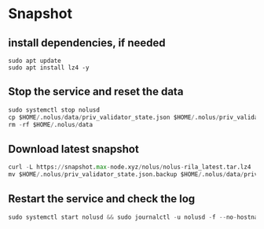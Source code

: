 # Snapshot

## install dependencies, if needed
```pyton
sudo apt update
sudo apt install lz4 -y
```
## Stop the service and reset the data
```python
sudo systemctl stop nolusd
cp $HOME/.nolus/data/priv_validator_state.json $HOME/.nolus/priv_validator_state.json.backup
rm -rf $HOME/.nolus/data
```
## Download latest snapshot
```python
curl -L https://snapshot.max-node.xyz/nolus/nolus-rila_latest.tar.lz4 | tar -Ilz4 -xf - -C $HOME/.nolus
mv $HOME/.nolus/priv_validator_state.json.backup $HOME/.nolus/data/priv_validator_state.json
```
## Restart the service and check the log
```python
sudo systemctl start nolusd && sudo journalctl -u nolusd -f --no-hostname -o cat
```
